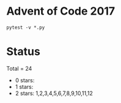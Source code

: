 Advent of Code 2017
===================

```pytest -v *.py```

Status
======

Total = 24

- 0 stars:
- 1 stars: 
- 2 stars: 1,2,3,4,5,6,7,8,9,10,11,12
